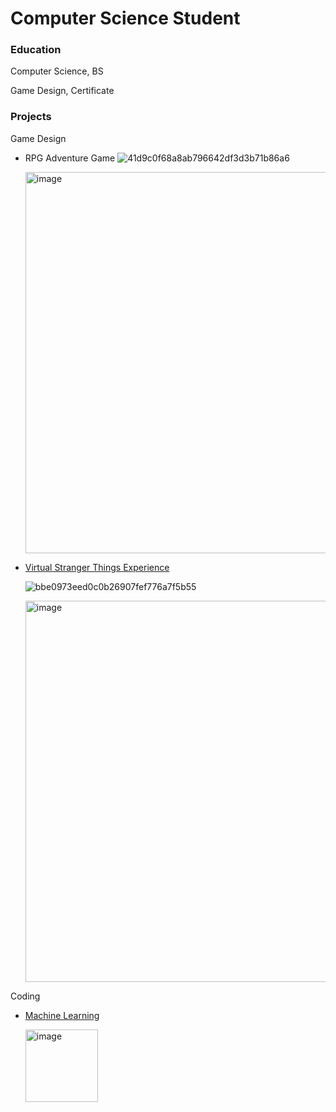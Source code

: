 # Computer Science Student
### Education
Computer Science, BS

Game Design, Certificate

### Projects
Game Design
- RPG Adventure Game
  ![41d9c0f68a8ab796642df3d3b71b86a6](https://github.com/JesseYang1017/portfolio/assets/155484794/9aecab5d-42eb-47d0-8a08-3997f5c979fb)

  <img width="610" alt="image" src="https://github.com/JesseYang1017/portfolio/assets/155484794/3881c22c-bcd1-47da-9736-574c1c88bf43">
  

- [Virtual Stranger Things Experience](https://github.com/JesseYang1017/Virtual_Reality.git)
  

  ![bbe0973eed0c0b26907fef776a7f5b55](https://github.com/JesseYang1017/portfolio/assets/155484794/f2876ac3-a22f-4db1-bd95-1b1cbdc258d4)

  <img width="610" alt="image" src="https://github.com/JesseYang1017/portfolio/assets/155484794/89efe5f8-b89d-4a86-a581-09eb16c4e679">



Coding
- [Machine Learning](https://github.com/JesseYang1017/machine_learning.git)

  <img width="116" alt="image" src="https://github.com/JesseYang1017/portfolio/assets/155484794/1b8bc2cf-0b95-4dc5-a858-84578787fa50">


